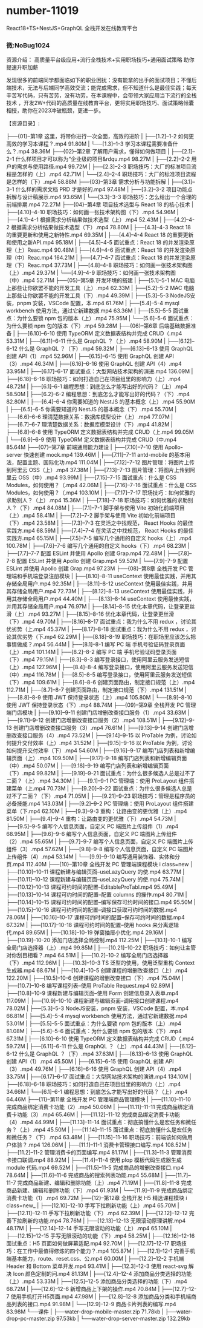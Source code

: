 # number-11019
React18+TS+NestJS+GraphQL 全栈开发在线教育平台

### 微:NoBug1024 

资源介绍：
高质量平台级应用+流行全栈技术+实用职场技巧+通用面试策略 助你提速升职加薪

发现很多的前端同学都面临如下的职业困扰：没有能拿的出手的面试项目；不懂后端技术，无法与后端同学高效交流；能完成需求，但不知道什么是最佳实践；每天辛苦写代码，只有苦劳，没有功劳。在本课程中，会带领大家应用当下流行的全栈技术 ，开发2W+代码的高质量在线教育平台，更将实用职场技巧、面试策略倾囊相授，助你在2023冲破瓶颈，更进一步。

【资源目录】:

├──{01}–第1章 这里，将带你进行一次全面，高效的进阶
| ├──[1.2]–1-2 如何更高效的学习本课程？.mp4 91.80M
| └──[1.3]–1-3 学习本课程需要准备什么？.mp4 38.36M
├──{02}–第2章 了解用户需求，懂得如何做项目
| ├──[2.1]–2-1 什么样项目才可以称为“企业级的项目&rdqu.mp4 98.27M
| ├──[2.2]–2-2 用户的需求与使用路径.mp4 99.72M
| ├──[2.3]–2-3 职场技巧：大厂的标准项目流程是怎样的（上）.mp4 42.71M
| └──[2.4]–2-4 职场技巧：大厂的标准项目流程是怎样的（下）.mp4 58.88M
├──{03}–第3章 需求分析与功能拆解
| ├──[3.1]–3-1 什么样的需求文档 PRD 才是好的.mp4 97.48M
| ├──[3.2]–3-2 项目功能点拆解与设计稿展示.mp4 93.65M
| └──[3.3]–3-3 职场技巧：怎么给出一个合理的前端排期.mp4 72.27M
├──{04}–第4章 项目技术选型与 React 18 的核心技术
| ├──[4.10]–4-10 职场技巧：如何画一张技术架构图（下）.mp4 54.96M
| ├──[4.1]–4-1 根据需求分析结果做技术选型（上）.mp4 52.43M
| ├──[4.2]–4-2 根据需求分析结果做技术选型（下）.mp4 78.80M
| ├──[4.3]–4-3 React 18 的重要更新和使用之新特性.mp4 69.35M
| ├──[4.4]–4-4 React 18 的重要更新和使用之新API.mp4 95.18M
| ├──[4.5]–4-5 面试重点：React 18 的并发渲染原理（上）Reac.mp4 90.48M
| ├──[4.6]–4-6 面试重点：React 18 的并发渲染原理（中）Reac.mp4 164.21M
| ├──[4.7]–4-7 面试重点：React 18 的并发渲染原理（下）Reac.mp4 37.73M
| ├──[4.8]–4-8 职场技巧：如何画一张技术架构图（上）.mp4 29.37M
| └──[4.9]–4-9 职场技巧：如何画一张技术架构图（中）.mp4 52.71M
├──{05}–第5章 开发环境的搭建
| ├──[5.1]–5-1 MAC 电脑上那些让你欲罢不能的开发工具（上）.mp4 62.33M
| ├──[5.2]–5-2 MAC 电脑上那些让你欲罢不能的开发工具（下）.mp4 49.39M
| ├──[5.3]–5-3 NodeJS安装，pnpm 安装，VSCode 配置，本.mp4 61.76M
| ├──[5.4]–5-4 mysql workbench 使用方法，通过它新建数据.mp4 63.36M
| ├──[5.5]–5-5 面试重点：为什么要锁 npm 包的版本（上）.mp4 75.95M
| └──[5.6]–5-6 面试重点：为什么要锁 npm 包的版本（下）.mp4 59.28M
├──{06}–第6章 后端基础数据准备
| ├──[6.10]–6-10 使用 TypeORM 定义数据表结构并完成 CRUD（.mp4 53.31M
| ├──[6.11]–6-11 什么是 GraphQL ？（上）.mp4 58.90M
| ├──[6.12]–6-12 什么是 GraphQL ？（下）.mp4 59.32M
| ├──[6.13]–6-13 使用 GraphQL 创建 API（1）.mp4 52.96M
| ├──[6.15]–6-15 使用 GraphQL 创建 API（3）.mp4 46.34M
| ├──[6.16]–6-16 使用 GraphQL 创建 API（4）.mp4 33.95M
| ├──[6.17]–6-17 面试重点：大型网站技术架构的演进.mp4 136.09M
| ├──[6.18]–6-18 职场技巧：如何打造自己在项目组里的影响力（上）.mp4 48.72M
| ├──[6.1]–6-1 编程思想：到底怎么才能写出好的代码？（上）.mp4 58.50M
| ├──[6.2]–6-2 编程思想：到底怎么才能写出好的代码？（下）.mp4 82.80M
| ├──[6.4]–6-4 你需要知道的 NestJS 的基本概念（上）.mp4 55.90M
| ├──[6.5]–6-5 你需要知道的 NestJS 的基本概念（下）.mp4 55.70M
| ├──[6.6]–6-6 理清楚数据关系：数据库模型设计（上）.mp4 77.07M
| ├──[6.7]–6-7 理清楚数据关系：数据库模型设计（下）.mp4 41.82M
| ├──[6.8]–6-8 使用 TypeORM 定义数据表结构并完成 CRUD（上.mp4 99.05M
| └──[6.9]–6-9 使用 TypeORM 定义数据表结构并完成 CRUD（中.mp4 85.64M
├──{07}–第7章 前端通用能力建设
| ├──[7.10]–7-10 使用 Apollo-server 快速创建 mock.mp4 139.46M
| ├──[7.11]–7-11 antd-mobile 的基本用法，配置主题、国际化功.mp4 111.04M
| ├──[7.12]–7-12 图片管理：将图片上传到阿里云 OSS（上）.mp4 37.38M
| ├──[7.13]–7-13 图片管理：将图片上传到阿里云 OSS（中）.mp4 93.99M
| ├──[7.15]–7-15 面试重点：什么是 CSS Modules，如何使用？（.mp4 42.06M
| ├──[7.16]–7-16 面试重点：什么是 CSS Modules，如何使用？（.mp4 103.10M
| ├──[7.17]–7-17 职场技巧：如何优雅的求助别人？（上）.mp4 15.36M
| ├──[7.18]–7-18 职场技巧：如何优雅的求助别人？（下）.mp4 84.08M
| ├──[7.1]–7-1 脚手架与使用 Vite 初始化前端项目（上）.mp4 58.41M
| ├──[7.2]–7-2 脚手架与使用 Vite 初始化前端项目（下）.mp4 23.58M
| ├──[7.3]–7-3 在灵活之中找规范， React Hooks 的最佳实践方.mp4 68.59M
| ├──[7.4]–7-4 在灵活之中找规范， React Hooks 的最佳实践方.mp4 65.15M
| ├──[7.5]–7-5 编写几个通用的自定义 hooks（上）.mp4 100.78M
| ├──[7.6]–7-6 编写几个通用的自定义 hooks（下）.mp4 68.23M
| ├──[7.7]–7-7 配置 ESLint 并使用 Apollo 创建 Grap.mp4 72.48M
| ├──[7.8]–7-8 配置 ESLint 并使用 Apollo 创建 Grap.mp4 59.52M
| └──[7.9]–7-9 配置 ESLint 并使用 Apollo 创建 Grap.mp4 97.23M
├──{08}–第8章 全栈开发 PC 管理端和手机端登录注册模块
| ├──[8.10]–8-11 useContext 使用最佳实践，并用其存储全局用户.mp4 92.35M
| ├──[8.11]–8-12 useContext 使用最佳实践，并用其存储全局用户.mp4 72.73M
| ├──[8.12]–8-13 useContext 使用最佳实践，并用其存储全局用户.mp4 44.40M
| ├──[8.13]–8-14 useContext 使用最佳实践，并用其存储全局用户.mp4 76.97M
| ├──[8.14]–8-15 优化本章代码，让登录更丝滑（上）.mp4 93.27M
| ├──[8.15]–8-16 优化本章代码，让登录更丝滑（下）.mp4 49.70M
| ├──[8.16]–8-17 面试重点：我为什么不用 redux ，讨论其优劣势（上.mp4 45.37M
| ├──[8.17]–8-18 面试重点：我为什么不用 redux ，讨论其优劣势（下.mp4 62.29M
| ├──[8.18]–8-19 职场技巧：在职场里应该怎么把事情做成？.mp4 56.44M
| ├──[8.1]–8-1 编写 PC 端 手机号验证码登录页面（上）.mp4 101.14M
| ├──[8.2]–8-2 编写 PC 端 手机号验证码登录页面（下）.mp4 79.15M
| ├──[8.3]–8-3 编写登录接口，使用阿里云服务发送短信（上）.mp4 127.96M
| ├──[8.4]–8-4 编写登录接口，使用阿里云服务发送短信（中）.mp4 116.78M
| ├──[8.5]–8-5 编写登录接口，使用阿里云服务发送短信（下）.mp4 109.61M
| ├──[8.6]–8-6 创建页面路由，制定接口规范（上）.mp4 112.71M
| ├──[8.7]–8-7 创建页面路由，制定接口规范（下）.mp4 131.51M
| ├──[8.8]–8-9 使用 JWT 保持登录状态（上）.mp4 105.80M
| └──[8.9]–8-10 使用 JWT 保持登录状态（下）.mp4 88.74M
├──{09}–第9章 全栈开发 PC 管理端门店模块
| ├──[9.10]–9-11 创建门店增删改查接口服务（1）.mp4 33.63M
| ├──[9.11]–9-12 创建门店增删改查接口服务（2）.mp4 108.51M
| ├──[9.12]–9-13 创建门店增删改查接口服务（3）.mp4 76.61M
| ├──[9.13]–9-14 创建门店增删改查接口服务（4）.mp4 73.52M
| ├──[9.14]–9-15 以 ProTable 为例，讨论如何提升交付效率（上）.mp4 31.52M
| ├──[9.15]–9-16 以 ProTable 为例，讨论如何提升交付效率（下）.mp4 54.60M
| ├──[9.16]–9-17 编写门店列表和新增编辑页面（上）.mp4 109.50M
| ├──[9.17]–9-18 编写门店列表和新增编辑页面（中）.mp4 50.07M
| ├──[9.18]–9-19 编写门店列表和新增编辑页面（下）.mp4 99.82M
| ├──[9.19]–9-21 面试重点：为什么很多候选人总是过不了二面？（上）.mp4 34.30M
| ├──[9.1]–9-1 PC 管理端：使用 ProLayout 组件搭建菜单（上.mp4 70.73M
| ├──[9.20]–9-22 面试重点：为什么很多候选人总是过不了二面？（下）.mp4 71.05M
| ├──[9.21]–9-23 职场技巧：管理是程序员的必备技能.mp4 143.03M
| ├──[9.2]–9-2 PC 管理端：使用 ProLayout 组件搭建菜单（下.mp4 62.10M
| ├──[9.3]–9-3 重构：让路由变的更优雅（上）.mp4 81.50M
| ├──[9.4]–9-4 重构：让路由变的更优雅（下）.mp4 54.73M
| ├──[9.5]–9-5 编写个人信息页面，自定义 PC 端图片上传组件（1）.mp4 68.95M
| ├──[9.6]–9-6 编写个人信息页面，自定义 PC 端图片上传组件（2）.mp4 55.65M
| ├──[9.7]–9-7 编写个人信息页面，自定义 PC 端图片上传组件（3）.mp4 57.62M
| ├──[9.8]–9-8 编写个人信息页面，自定义 PC 端图片上传组件（4）.mp4 53.14M
| └──[9.9]–9-10 编写通用装饰器、实体和分页.mp4 112.40M
├──{10}–第10章 全栈开发 PC 管理端课程模块 i class=new
| ├──[10.10]–10-11 课程新建与编辑页面–useLazyQuery 的使.mp4 63.77M
| ├──[10.11]–10-12 课程新建与编辑页面–useLazyQuery 的使.mp4 75.74M
| ├──[10.12]–10-13 课程可约时间的配置–EditableProTabl.mp4 95.49M
| ├──[10.13]–10-14 课程可约时间的配置–配置 columns 的操作.mp4 80.71M
| ├──[10.14]–10-15 课程可约时间的配置–编写保存可约时间的接口.mp4 95.50M
| ├──[10.15]–10-16 课程可约时间的配置–调接口获取可约时间的数据.mp4 78.06M
| ├──[10.16]–10-17 课程可约时间的配置–保存可约时间的数据.mp4 67.32M
| ├──[10.17]–10-18 课程可约时间的配置–使用 hooks 来分离逻辑代.mp4 89.65M
| ├──[10.18]–10-19 弹窗抽屉小优化.mp4 29.16M
| ├──[10.19]–10-20 添加门店选择全局控制.mp4 112.25M
| ├──[10.1]–10-1 编写全局门店选择器（上）.mp4 99.85M
| ├──[10.21]–10-22 职场技巧：如何让主管对你刮目相看？.mp4 64.51M
| ├──[10.2]–10-2 编写全局门店选择器（下）.mp4 112.96M
| ├──[10.3]–10-3 TS 泛型的使用，使用泛型重构 Context 生成器.mp4 68.67M
| ├──[10.4]–10-5 创建课程的增删改查接口（上）.mp4 122.20M
| ├──[10.5]–10-6 创建课程的增删改查接口（下）.mp4 75.04M
| ├──[10.7]–10-8 编写课程列表–使用 ProTable Request.mp4 92.89M
| ├──[10.8]–10-9 课程新建与编辑页面–使用 Form 创建信息录入表单.mp4 117.09M
| ├──[10.9]–10-10 课程新建与编辑页面–调用接口创建课程.mp4 78.02M
| ├──[5.3]–5-3 NodeJS安装，pnpm 安装，VSCode 配置，本.mp4 66.81M
| ├──[5.4]–5-4 mysql workbench 使用方法，通过它新建数据.mp4 53.01M
| ├──[5.5]–5-5 面试重点：为什么要锁 npm 包的版本（上）.mp4 81.08M
| ├──[5.6]–5-6 面试重点：为什么要锁 npm 包的版本（下）.mp4 67.31M
| ├──[6.10]–6-10 使用 TypeORM 定义数据表结构并完成 CRUD（.mp4 59.72M
| ├──[6.11]–6-11 什么是 GraphQL ？（上）.mp4 44.43M
| ├──[6.12]–6-12 什么是 GraphQL ？（下）.mp4 37.63M
| ├──[6.13]–6-13 使用 GraphQL 创建 API（1）.mp4 45.50M
| ├──[6.15]–6-15 使用 GraphQL 创建 API（3）.mp4 49.76M
| ├──[6.16]–6-16 使用 GraphQL 创建 API（4）.mp4 33.75M
| ├──[6.17]–6-17 面试重点：大型网站技术架构的演进.mp4 134.10M
| ├──[6.18]–6-18 职场技巧：如何打造自己在项目组里的影响力（上）.mp4 34.66M
| └──[6.1]–6-1 编程思想：到底怎么才能写出好的代码？（上）.mp4 64.46M
├──{11}–第11章 全栈开发 PC 管理端商品管理模块
| ├──[11.10]–11-10 完成商品绑定消费卡功能（2）.mp4 50.06M
| ├──[11.11]–11-11 完成商品绑定消费卡功能（3）.mp4 65.46M
| ├──[11.12]–11-12 完成商品绑定消费卡功能（4）.mp4 44.99M
| ├──[11.13]–11-14 面试重点：彻底搞懂什么是宏任务和微任务？（上）.mp4 45.50M
| ├──[11.14]–11-15 面试重点：彻底搞懂什么是宏任务和微任务？（下）.mp4 63.48M
| ├──[11.15]–11-16 职场技巧：前端该如何做用户体验？.mp4 126.06M
| ├──[11.1]–11-1 消费卡管理接口编写.mp4 108.52M
| ├──[11.2]–11-2 管理消费卡的页面编写.mp4 81.17M
| ├──[11.3]–11-3 管理消费卡接口联调.mp4 88.92M
| ├──[11.4]–11-4 使用 plop 模板代码生成器生成 module 代码.mp4 69.52M
| ├──[11.5]–11-5 完成商品的增删改查接口.mp4 78.64M
| ├──[11.6]–11-6 完成商品的搜索列表功能.mp4 55.68M
| ├──[11.7]–11-7 完成商品新建、编辑和删除功能（上）.mp4 71.19M
| ├──[11.8]–11-8 完成商品新建、编辑和删除功能（下）.mp4 61.93M
| └──[11.9]–11-9 完成商品绑定消费卡功能（1）.mp4 69.72M
├──{12}–第12章 全栈开发 H5 精选课程模块 i class=new_
| ├──[12.10]–12-10 手写下拉刷新功能（上）.mp4 65.70M
| ├──[12.11]–12-11 手写下拉刷新功能（下）.mp4 62.39M
| ├──[12.12]–12-12 完善下拉刷新的功能.mp4 78.76M
| ├──[12.13]–12-13 无限滚动原理讲解.mp4 48.17M
| ├──[12.14]–12-14 手写无限滚动的功能（上）.mp4 65.10M
| ├──[12.15]–12-15 手写无限滚动的功能（下）.mp4 58.25M
| ├──[12.16]–12-16 面试重点：H5 页面如何做屏幕适配.mp4 92.70M
| ├──[12.17]–12-17 职场技巧：在工作中最值得修炼的四个能力？.mp4 105.87M
| ├──[12.1]–12-1 完善手机端基本能力，route、reset.css、公.mp4 60.00M
| ├──[12.2]–12-2 手机端 Header 和 Bottom 菜单开发.mp4 93.41M
| ├──[12.3]–12-3 使用 react-svg 解决 Icon 颜色定制的问.mp4 81.13M
| ├──[12.4]–12-4 添加商品分类选择的功能（上）.mp4 53.33M
| ├──[12.5]–12-5 添加商品分类选择的功能（下）.mp4 68.72M
| ├──[12.6]–12-6 新增商品上下架的操作.mp4 70.84M
| ├──[12.7]–12-7 使用手机打开H5页面.mp4 47.98M
| ├──[12.8]–12-8 添加商品分类和手机端商品列表的接口.mp4 91.98M
| └──[12.9]–12-9 商品卡片列表的编写.mp4 83.98M
└──课件
| ├──water-drop-mobile-master.zip 71.78kb
| ├──water-drop-pc-master.zip 97.53kb
| └──water-drop-server-master.zip 132.29kb
